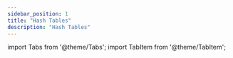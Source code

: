 ```yaml
---
sidebar_position: 1
title: "Hash Tables"
description: "Hash Tables"
---
```


import Tabs from '@theme/Tabs';
import TabItem from '@theme/TabItem';

